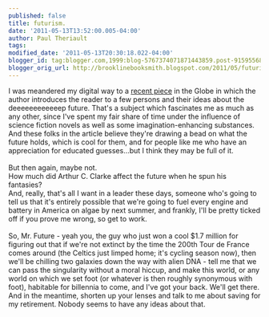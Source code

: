 ```yaml
---
published: false
title: futurism.
date: '2011-05-13T13:52:00.005-04:00'
author: Paul Theriault
tags: 
modified_date: '2011-05-13T20:30:18.022-04:00'
blogger_id: tag:blogger.com,1999:blog-5767374071871443859.post-9159556834172315920
blogger_orig_url: http://brooklinebooksmith.blogspot.com/2011/05/futurism.html
---
```


I was meandered my digital way to a <a href="http://www.boston.com/bostonglobe/ideas/articles/2011/05/01/what_will_happen_to_us/?page=full">recent piece</a> in the Globe in which the author introduces the reader to a few persons and their ideas about the deeeeeeeeeeeep future. That's a subject which fascinates me as much as any other, since I've spent my fair share of time under the influence of science fiction novels as well as some imagination-enhancing substances. And these folks in the article believe they're drawing a bead on what the future holds, which is cool for them, and for people like me who have an appreciation for educated guesses...but I think they may be full of it.<br /><br />But then again, maybe not.<br />How much did Arthur C. Clarke affect the future when he spun his fantasies?<br />And, really, that's all I want in a leader these days, someone who's going to tell us that it's entirely possible that we're going to fuel every engine and battery in America on algae by next summer, and frankly, I'll be pretty ticked off if you prove me wrong, so get to work.<br /><br />So, Mr. Future - yeah you, the guy who just won a cool $1.7 million for figuring out that if we're not extinct by the time the 200th Tour de France comes around (the Celtics just limped home; it's cycling season now), then we'll be chilling two galaxies down the way with alien DNA - tell me that we can pass the singularity without a moral hiccup, and make this world, or any world on which we set foot (or whatever is then roughly synonymous with foot), habitable for billennia to come, and I've got your back.  We'll get there.<br />And in the meantime, shorten up your lenses and talk to me about saving for my retirement. Nobody seems to have any ideas about that.